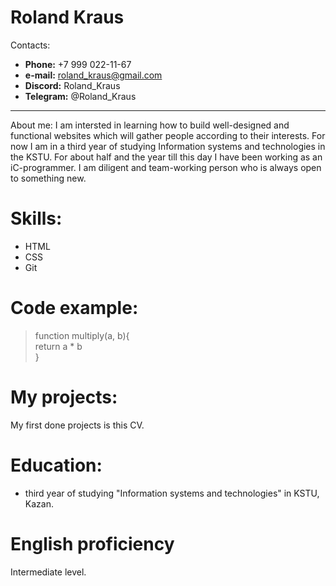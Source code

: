 
# Roland Kraus

Сontacts:  
*  __Phone:__ +7 999 022-11-67 
*  __e-mail:__ roland_kraus@gmail.com
*  __Discord:__ Roland_Kraus
*  __Telegram:__ @Roland_Kraus

___ 

About me:
I am intersted in learning how to build well-designed and functional websites which will gather people according to their interests. For now I am in a third year of studying Information systems and technologies in the KSTU. For about half and the year till this day I have been working as an iC-programmer.
I am diligent and team-working person who is always open to something new.

# Skills: 
* HTML
* CSS
* Git

# Code example:

> function multiply(a, b){  
> return a * b  
> }  

# My projects:
My first done projects is this CV.

# Education:
* third year of studying "Information systems and technologies" in KSTU, Kazan.

# English proficiency
Intermediate level.
